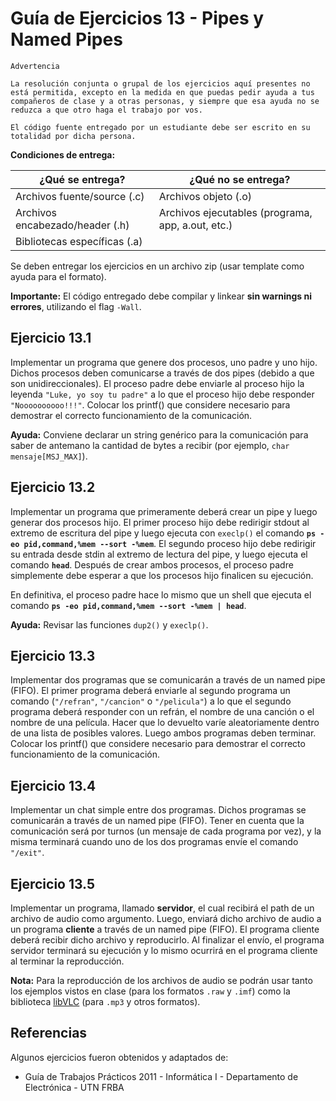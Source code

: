# Guía de Ejercicios 13 - Pipes y Named Pipes

```
Advertencia

La resolución conjunta o grupal de los ejercicios aquí presentes no está permitida, excepto en la medida en que puedas pedir ayuda a tus compañeros de clase y a otras personas, y siempre que esa ayuda no se reduzca a que otro haga el trabajo por vos.

El código fuente entregado por un estudiante debe ser escrito en su totalidad por dicha persona.
```

**Condiciones de entrega:**

| **¿Qué se entrega?**            | **¿Qué no se entrega?**                           |
| ----                            |   ----                                            |
| Archivos fuente/source (.c)     | Archivos objeto (.o)                              |
| Archivos encabezado/header (.h) | Archivos ejecutables (programa, app, a.out, etc.) |
| Bibliotecas específicas (.a)    |                                                   |

Se deben entregar los ejercicios en un archivo zip (usar template como ayuda para el formato).

**Importante:** El código entregado debe compilar y linkear **sin warnings ni errores**, utilizando el flag `-Wall`.

## Ejercicio 13.1
Implementar un programa que genere dos procesos, uno padre y uno hijo. Dichos procesos deben comunicarse a través de dos pipes (debido a que son unidireccionales). El proceso padre debe enviarle al proceso hijo la leyenda `"Luke, yo soy tu padre"` a lo que el proceso hijo debe responder `"Noooooooooo!!!"`. Colocar los printf() que considere necesario para demostrar el correcto funcionamiento de la comunicación. 

**Ayuda:** Conviene declarar un string genérico para la comunicación para saber de antemano la cantidad de bytes a recibir (por ejemplo, `char mensaje[MSJ_MAX]`).

## Ejercicio 13.2
Implementar un programa que primeramente deberá crear un pipe y luego generar dos procesos hijo. El primer proceso hijo debe redirigir stdout al extremo de escritura del pipe y luego ejecuta con `execlp()` el comando **`ps -eo pid,command,%mem --sort -%mem`**. El segundo proceso hijo debe redirigir su entrada desde stdin al extremo de lectura del pipe, y luego ejecuta el comando **`head`**. Después de crear ambos procesos, el proceso padre simplemente debe esperar a que los procesos hijo finalicen su ejecución.

En definitiva, el proceso padre hace lo mismo que un shell que ejecuta el comando **`ps -eo pid,command,%mem --sort -%mem | head`**.

**Ayuda:** Revisar las funciones `dup2()` y `execlp()`.

## Ejercicio 13.3
Implementar dos programas que se comunicarán a través de un named pipe (FIFO). El primer programa deberá enviarle al segundo programa un comando (`"/refran"`, `"/cancion"` o `"/pelicula"`) a lo que el segundo programa deberá responder con un refrán, el nombre de una canción o el nombre de una película. Hacer que lo devuelto varíe aleatoriamente dentro de una lista de posibles valores. Luego ambos programas deben terminar. Colocar los printf() que considere necesario para demostrar el correcto funcionamiento de la comunicación. 

## Ejercicio 13.4
Implementar un chat simple entre dos programas. Dichos programas se comunicarán a través de un named pipe (FIFO). Tener en cuenta que la comunicación será por turnos (un mensaje de cada programa por vez), y la misma terminará cuando uno de los dos programas envíe el comando `"/exit"`.

## Ejercicio 13.5
Implementar un programa, llamado **servidor**, el cual recibirá el path de un archivo de audio como argumento. Luego, enviará dicho archivo de audio a un programa **cliente** a  través de un named pipe (FIFO). El programa cliente deberá recibir dicho archivo y reproducirlo. Al finalizar el envío, el programa servidor terminará su ejecución y lo mismo ocurrirá en el programa cliente al terminar la reproducción.

**Nota:** Para la reproducción de los archivos de audio se podrán usar tanto los ejemplos vistos en clase (para los formatos `.raw` y `.imf`) como la biblioteca [libVLC](https://www.videolan.org/vlc/libvlc.html) (para `.mp3` y otros formatos).

## Referencias
Algunos ejercicios fueron obtenidos y adaptados de:
- Guía de Trabajos Prácticos 2011 - Informática I - Departamento de Electrónica - UTN FRBA
